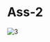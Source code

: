 # Ass-2
![3](https://user-images.githubusercontent.com/26184532/47968872-54e82f00-e078-11e8-8fd3-53b8985dc203.png)
